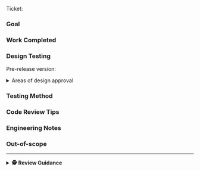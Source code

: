 Ticket: <!-- Let the ticket expand inline. Maybe change the ticket name field for clarity -->

### Goal

<!-- The Goal. -->

### Work Completed

<!-- The Solution.  -->

### Design Testing

Pre-release version: <!-- v1.2.3-TELFE-123.0 -->

<details>
  <summary>Areas of design approval</summary>

Ideally each has a artifacts for quick-approval

  <hr />

Content:
- [ ] **Ideal** - show UI with "happy content" i.e. what Figma considers typical
- [ ] **Empty** - show UI with empty (or minimum) content
- [ ] **Full** - show UI with all (or technically maximum) content

Window size:
- [ ] **Min width** - show UI with minimum width supported by parent container, or [most common desktop](https://www.google.com/search?q=most+common+desktop+screen+resolution+now) split screen
- [ ] **Min height** - show UI with minimum height supported by parent container, or [most common desktop](https://www.google.com/search?q=most+common+desktop+screen+resolution+now) half height
- [ ] **Mobile** - show UI on [most common work mobile screens](https://www.google.com/search?q=most+common+work+mobile+screen+resolution+now)

States:
- [ ] **Form validation** - show UI for validation errors, hints and success
- [ ] **Network states** - show UI for fetch failures and success
- [ ] **env-config errors** - show release-engineer UI for app config errors

</details>

### Testing Method

<!-- Describe your testing steps -->

### Code Review Tips <!-- OPTIONAL-->

<!-- Pointers for reviewer  -->

### Engineering Notes <!-- OPTIONAL-->

<!-- Implementation context  -->

### Out-of-scope <!-- OPTIONAL-->

<!-- Boundary setting -->

---

<details>
  <summary><strong>🕵️ Review Guidance</strong></summary>

---

General guidance

- Generally, approve a PR if it makes the system better, even if it's not perfect. — [Google: The Standard of Code Review](https://google.github.io/eng-practices/review/reviewer/standard.html)
- The aim of both PR AUTHOR and PR REVIEWER is to get the code merged
- Aim for consensus, defined as _everyone can live with the outcome_
- PR with changes requires 2 approvals
- PR with no changes requires 1 approvals

For PR REVIEWER:

1. Read the ticket & description
2. [Review the code](https://google.github.io/eng-practices/review/reviewer/looking-for.html)
3. Request any changes that are essential.
4. For non-essential comments:
   - Use prefixes, e.g. "**nit:** change to Pascal case"
     - **nit:** small, non-essential change
     - **obs:** just an observation, doesn't affect the PR
     - **idea:** a suggestion to think about
     - **q:** questions
   - Use modifiers, e.g. "**obs**`[pr-owner-resolve]`: Jim is also editing this file"
     - `pr-author-resolve` PR author can resolve after reading
     - `pr-author-delete` (rare) delete after reading to avoid confusion
5. try to add _at least_ a helpful comment per ~500 lines; less if the PR is already busy

For PR AUTHOR:

1. Aim for enough detail in PR description for things to go smoothly
2. After requested changes, [re-request a review](https://docs.github.com/en/pull-requests/collaborating-with-pull-requests/reviewing-changes-in-pull-requests/about-pull-request-reviews#re-requesting-a-review) (so the PR shows up in [reviews-requested:@me](https://github.com/pulls?q=is%3Apr+is%3Aopen+archived%3Afalse+sort%3Aupdated-desc+review-requested%3A%40me+))

</details>
